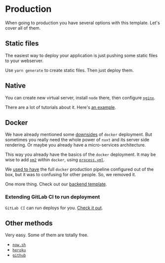 # Production

When going to production you have several options with this template.
Let's cover all of them.


## Static files

The easiest way to deploy your application is just pushing some static files
to your webserver.

Use `yarn generate` to create static files. Then just deploy them.


## Native 

You can create new virtual server, install `node` there, 
then configure [`nginx`](https://nuxtjs.org/faq/nginx-proxy).

There are a lot of tutorials about it. Here's [an example](https://www.digitalocean.com/community/tutorials/how-to-set-up-a-node-js-application-for-production-on-ubuntu-16-04).


## Docker

We have already mentioned some [downsides](docker.md#production) of `docker` deployment.
But sometimes you really need the whole power of `nuxt` and its server side rendering.
Or maybe you already have a micro-services architecture.

This way you already have the basics of the `docker` deployment.
It may be wise to add [`pm2`](http://pm2.keymetrics.io/) within `docker`, using [`process.yml`](http://pm2.keymetrics.io/docs/usage/application-declaration/).

We [used to have](https://github.com/wemake-services/wemake-vue-template/blob/90197466fa17b9fb02a0936da04f5b0b53d2d054/template/docker/docker-compose.prod.yml) 
the full `docker` production pipeline configured out of the box, 
but it was to confusing for other people.
So, we removed it.

One more thing. Check out our [backend template](https://github.com/wemake-services/wemake-django-template). 

### Extending GitLab CI to run deployment

`GitLab CI` can run deploys for you. [Check it out](https://docs.gitlab.com/ee/ci/environments.html).


## Other methods

Very easy. Some of them are totally free. 

- [`now.sh`](https://nuxtjs.org/faq/now-deployment)
- [`heroku`](https://nuxtjs.org/faq/heroku-deployment)
- [`github`](https://nuxtjs.org/faq/github-pages)
